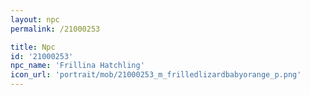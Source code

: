 ```yaml
---
layout: npc
permalink: /21000253

title: Npc
id: '21000253'
npc_name: 'Frillina Hatchling'
icon_url: 'portrait/mob/21000253_m_frilledlizardbabyorange_p.png'
---
```

